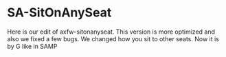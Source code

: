 # SA-SitOnAnySeat
Here is our edit of axfw-sitonanyseat. This version is more optimized and also we fixed a few bugs. We changed how you sit to other seats. Now it is by G like in SAMP
